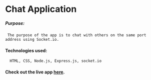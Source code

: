 # Chat Application

##### Purpose:
     The purpose of the app is to chat with others on the same port address using Socket.io.

#### Technologies used:
      HTML, CSS, Node.js, Express.js, socket.io

####  Check out the live app [here](https://chat-express-1.onrender.com/).
